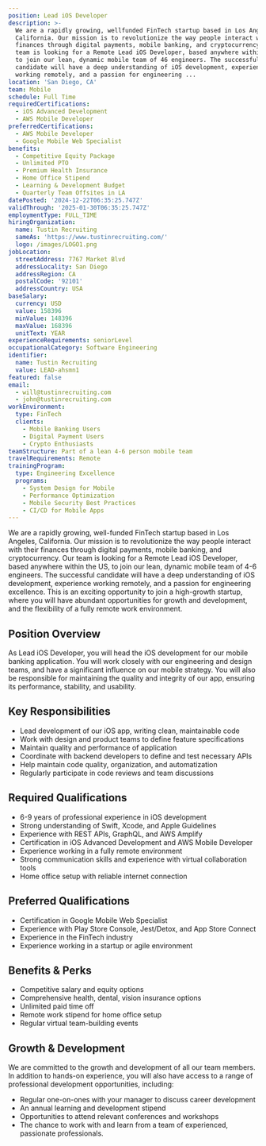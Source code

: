 ```yaml
---
position: Lead iOS Developer
description: >-
  We are a rapidly growing, wellfunded FinTech startup based in Los Angeles,
  California. Our mission is to revolutionize the way people interact with their
  finances through digital payments, mobile banking, and cryptocurrency. Our
  team is looking for a Remote Lead iOS Developer, based anywhere within the US,
  to join our lean, dynamic mobile team of 46 engineers. The successful
  candidate will have a deep understanding of iOS development, experience
  working remotely, and a passion for engineering ...
location: 'San Diego, CA'
team: Mobile
schedule: Full Time
requiredCertifications:
  - iOS Advanced Development
  - AWS Mobile Developer
preferredCertifications:
  - AWS Mobile Developer
  - Google Mobile Web Specialist
benefits:
  - Competitive Equity Package
  - Unlimited PTO
  - Premium Health Insurance
  - Home Office Stipend
  - Learning & Development Budget
  - Quarterly Team Offsites in LA
datePosted: '2024-12-22T06:35:25.747Z'
validThrough: '2025-01-30T06:35:25.747Z'
employmentType: FULL_TIME
hiringOrganization:
  name: Tustin Recruiting
  sameAs: 'https://www.tustinrecruiting.com/'
  logo: /images/LOGO1.png
jobLocation:
  streetAddress: 7767 Market Blvd
  addressLocality: San Diego
  addressRegion: CA
  postalCode: '92101'
  addressCountry: USA
baseSalary:
  currency: USD
  value: 158396
  minValue: 148396
  maxValue: 168396
  unitText: YEAR
experienceRequirements: seniorLevel
occupationalCategory: Software Engineering
identifier:
  name: Tustin Recruiting
  value: LEAD-ahsmn1
featured: false
email:
  - will@tustinrecruiting.com
  - john@tustinrecruiting.com
workEnvironment:
  type: FinTech
  clients:
    - Mobile Banking Users
    - Digital Payment Users
    - Crypto Enthusiasts
teamStructure: Part of a lean 4-6 person mobile team
travelRequirements: Remote
trainingProgram:
  type: Engineering Excellence
  programs:
    - System Design for Mobile
    - Performance Optimization
    - Mobile Security Best Practices
    - CI/CD for Mobile Apps
---
```




We are a rapidly growing, well-funded FinTech startup based in Los Angeles, California. Our mission is to revolutionize the way people interact with their finances through digital payments, mobile banking, and cryptocurrency. Our team is looking for a Remote Lead iOS Developer, based anywhere within the US, to join our lean, dynamic mobile team of 4-6 engineers. The successful candidate will have a deep understanding of iOS development, experience working remotely, and a passion for engineering excellence. This is an exciting opportunity to join a high-growth startup, where you will have abundant opportunities for growth and development, and the flexibility of a fully remote work environment. 

## Position Overview

As Lead iOS Developer, you will head the iOS development for our mobile banking application. You will work closely with our engineering and design teams, and have a significant influence on our mobile strategy. You will also be responsible for maintaining the quality and integrity of our app, ensuring its performance, stability, and usability.

## Key Responsibilities

- Lead development of our iOS app, writing clean, maintainable code
- Work with design and product teams to define feature specifications
- Maintain quality and performance of application
- Coordinate with backend developers to define and test necessary APIs
- Help maintain code quality, organization, and automatization
- Regularly participate in code reviews and team discussions

## Required Qualifications

- 6-9 years of professional experience in iOS development
- Strong understanding of Swift, Xcode, and Apple Guidelines
- Experience with REST APIs, GraphQL, and AWS Amplify
- Certification in iOS Advanced Development and AWS Mobile Developer
- Experience working in a fully remote environment
- Strong communication skills and experience with virtual collaboration tools
- Home office setup with reliable internet connection

## Preferred Qualifications

- Certification in Google Mobile Web Specialist
- Experience with Play Store Console, Jest/Detox, and App Store Connect
- Experience in the FinTech industry
- Experience working in a startup or agile environment

## Benefits & Perks

- Competitive salary and equity options
- Comprehensive health, dental, vision insurance options
- Unlimited paid time off
- Remote work stipend for home office setup
- Regular virtual team-building events

## Growth & Development

We are committed to the growth and development of all our team members. In addition to hands-on experience, you will also have access to a range of professional development opportunities, including:
- Regular one-on-ones with your manager to discuss career development
- An annual learning and development stipend
- Opportunities to attend relevant conferences and workshops
- The chance to work with and learn from a team of experienced, passionate professionals.
